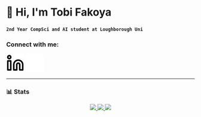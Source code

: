 # 👋 Hi, I'm Tobi Fakoya

**`2nd Year CompSci and AI student at Loughborough Uni`**

### Connect with me:
[![website](./img/linkedin-light.svg)](https://linkedin.com/in/tobi-fakoya#gh-light-mode-only)
[![website](./img/linkedin-dark.svg)](https://linkedin.com/in/tobi-fakoya#gh-dark-mode-only)
&nbsp;&nbsp;

---

### 📊 Stats

<div align="center">
  <a href="#">
    <img height="170em" src="https://github-readme-stats.vercel.app/api?username=tobichls&show_icons=true&hide_border=false&title_color=ff652f&icon_color=FFE400&bg_color=09131B&text_color=ffffff&border_color=0c1a25&count_private=true&hide=commits&hide_rank=true&hide_title=false"/>
    <img height="170em" src="https://github-readme-stats.vercel.app/api/top-langs/?username=tobichls&layout=compact&title_color=ff652f&icon_color=FFE400&bg_color=09131B&text_color=ffffff&border_color=0c1a25&hide_border=true&langs_count=8&hide_title=false"/>
    <img height="170em" src="https://github-readme-streak-stats.herokuapp.com/?user=tobichls&theme=dark&hide_border=true&background=09131B&stroke=ffffff&ring=ff652f&fire=FFE400&card_width=850"/>
  </a>
</div>


